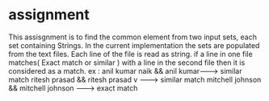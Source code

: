 # assignment
This assisgnment is to find the common element from two input sets, each set containing Strings. In the current implementation the sets are populated from the text files. Each line of the file is read as string.
if a line in one file matches( Exact match or similar ) with a line in the second file then it is considered as a match.
ex : anil kumar naik && anil kumar---> similar match
     ritesh prasad && ritesh prasad v ---> similar match
     mitchell johnson && mitchell johnson ---> exact match
     
